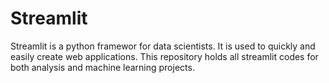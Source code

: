 # Streamlit

Streamlit is a python framewor for data scientists. It is used to quickly and easily create web applications.
This repository holds all streamlit codes for both analysis and machine learning projects.

